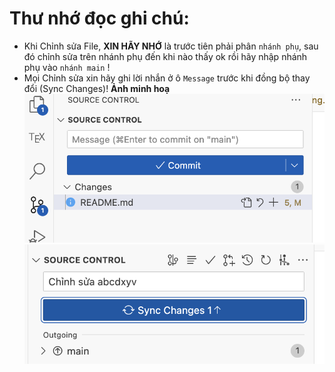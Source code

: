 # Thư nhớ đọc ghi chú:
- Khi Chỉnh sửa File, **XIN HÃY NHỚ** là trước tiên phải phân ``nhánh phụ``, sau đó chỉnh sửa trên nhánh phụ đến khi nào thấy ok rồi hãy nhập nhánh phụ vào ``nhánh main`` ! 
- Mọi Chỉnh sửa xin hãy ghi lời nhắn ở ô ``Message`` trước khi đồng bộ thay đổi (Sync Changes)!
**Ảnh minh hoạ**
![alt text](<Screenshot 2024-03-13 at 22.31.34.png>)
![alt text](<Screenshot 2024-03-13 at 22.33.36.png>)